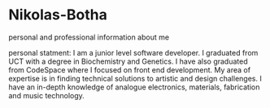 # Nikolas-Botha
personal and professional information about me 

personal statment:
I am a junior level software developer. I graduated from UCT with a degree in Biochemistry and Genetics. I have also graduated from CodeSpace where I focused on front end development. My area of expertise is in finding technical solutions to artistic and design challenges. I have an in-depth knowledge of analogue electronics, materials, fabrication and music technology. 
